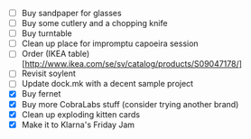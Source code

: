  - [ ] Buy sandpaper for glasses
 - [ ] Buy some cutlery and a chopping knife
 - [ ] Buy turntable
 - [ ] Clean up place for impromptu capoeira session
 - [ ] Order (IKEA table)[http://www.ikea.com/se/sv/catalog/products/S09047178/]
 - [ ] Revisit soylent
 - [ ] Update dock.mk with a decent sample project
 - [X] Buy fernet
 - [X] Buy more CobraLabs stuff (consider trying another brand)
 - [X] Clean up exploding kitten cards
 - [X] Make it to Klarna's Friday Jam
